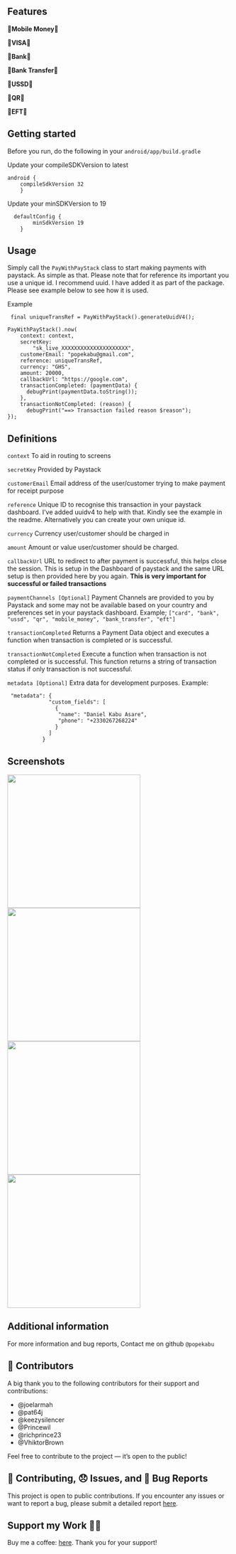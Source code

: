 ## Features

🎉**Mobile Money**🎉

🎉**VISA**🎉

🎉**Bank**🎉

🎉**Bank Transfer**🎉

🎉**USSD**🎉

🎉**QR**🎉

🎉**EFT**🎉

## Getting started

Before you run, do the following in your `android/app/build.gradle`

Update your compileSDKVersion to latest

```
android {
    compileSdkVersion 32
    }
```

Update your minSDKVersion to 19

```
  defaultConfig {
        minSdkVersion 19
    }
```

## Usage

Simply call the `PayWithPayStack` class to start making payments with paystack. As simple as that. Please note that for reference its important you use a unique id. I recommend uuid. I have added it as part of the package. Please see example below to see how it is used.

Example

``` 
 final uniqueTransRef = PayWithPayStack().generateUuidV4();

PayWithPayStack().now(
    context: context,
    secretKey:
        "sk_live_XXXXXXXXXXXXXXXXXXXXX",
    customerEmail: "popekabu@gmail.com",
    reference: uniqueTransRef,
    currency: "GHS",
    amount: 20000,
    callbackUrl: "https://google.com",
    transactionCompleted: (paymentData) {
      debugPrint(paymentData.toString());
    },
    transactionNotCompleted: (reason) {
      debugPrint("==> Transaction failed reason $reason");
});
```

## Definitions

`context`
To aid in routing to screens 

`secretKey`
Provided by Paystack

`customerEmail`
Email address of the user/customer trying to make payment for receipt purpose

`reference`
Unique ID to recognise this transaction in your paystack dashboard. I've added uuidv4 to help with that. Kindly see the example in the readme. Alternatively you can create your own unique id.

`currency`
Currency user/customer should be charged in

`amount`
Amount or value user/customer should be charged.

`callbackUrl`
URL to redirect to after payment is successful, this helps close the session. This is setup in the Dashboard of paystack and the same URL setup is then provided here by you again. **This is very important for successful or failed transactions**

`paymentChannels [Optional]`
Payment Channels are provided to you by Paystack and some may not be available based on your country and preferences set in your paystack dashboard. Example; `["card", "bank", "ussd", "qr", "mobile_money", "bank_transfer", "eft"]`

`transactionCompleted`
Returns a Payment Data object and executes a function when transaction is completed or is successful.

`transactionNotCompleted`
Execute a function when transaction is not completed or is successful. This function returns a string of transaction status if only transaction is not successful.

`metadata [Optional]`
Extra data for development purposes. Example:

```
 "metadata": {
             "custom_fields": [
               {
                "name": "Daniel Kabu Asare",
                "phone": "+2330267268224"
               }
             ]
           }
```

## Screenshots

<img alt="" src="https://user-images.githubusercontent.com/26738997/192014501-035de07d-1130-49b6-895c-32c3182676cf.png" width= 300/> <img alt="" src="https://user-images.githubusercontent.com/26738997/192014543-82674864-2851-4b2b-9f92-be73aa370702.png" width= 300/>
<img alt="" src="https://user-images.githubusercontent.com/26738997/192014596-0396ee68-febf-4bf9-8d74-30253c9c94fe.png" width= 300/> <img alt="" src="https://user-images.githubusercontent.com/26738997/192014634-a74376f8-7e96-4842-a133-58196f146b61.png" width= 300/>

## Additional information

For more information and bug reports, Contact me on github `@popekabu`

## 📝 Contributors  
A big thank you to the following contributors for their support and contributions:

- @joelarmah 
- @pat64j 
- @keezysilencer 
- @Princewil 
- @richprince23 
- @VhiktorBrown 

Feel free to contribute to the project — it’s open to the public!

## 📝 Contributing, 😞 Issues, and 🐛 Bug Reports  
This project is open to public contributions. If you encounter any issues or want to report a bug, please submit a detailed report <a href="https://github.com/popekabu/pay_with_paystack/issues">here</a>.

## Support my Work 🙏🏽  
Buy me a coffee: <a href="https://buymeacoffee.com/popekabu">here</a>. Thank you for your support! 
